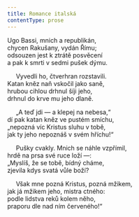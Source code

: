 ```yaml
---
title: Romance italská
contentType: prose
---
```


Ugo Bassi, mnich a republikán,  
chycen Rakušany, vydán Římu;  
odsouzen jest k ztrátě posvěcení  
a pak k smrti v sedmi pušek dýmu.

  

     Vyvedli ho, čtverhran rozstavili.  
Katan kněz naň vskočil jako saně,  
hrubou cihlou drhnul šíji jeho,  
drhnul do krve mu jeho dlaně.

  

     „A teď jdi — a klepej na nebesa,“  
dí pak katan kněz ve pustém smíchu,  
„nepozná víc Kristus sluhu v tobě,  
jak ty jeho nepoznáš v svém hříchu!“

  

     Pušky cvakly. Mnich se náhle vzpřímil,  
hrdě na prsa své ruce loží —:  
„Myslíš, že se tobě, bídný cháme,  
zjevila kdys svatá vůle boží?

  

     Však mne pozná Kristus, pozná mžikem,  
jak já mžikem jeho, mistra ctného:  
podle lidstva reků kolem něho,  
praporu dle nad ním červeného!“
